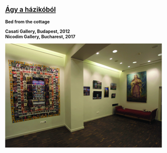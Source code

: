 ## [Ágy a házikóból](/c/exhibitions/bed-from-the-cottage)
**Bed from the cottage**

**Casati Gallery, Budapest, 2012**  
**Nicodim Gallery, Bucharest, 2017**  

<a href="/c/exhibitions/bed-from-the-cottage">

![_full](bed-from-the-cottage/kocsi_olga_agy_a_hazikobol_01.jpg)

</a>